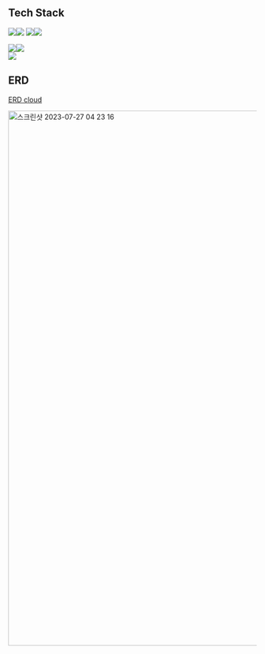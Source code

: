 ## Tech Stack

<img src="https://img.shields.io/badge/Node.js-339933?style=for-the-badge&logo=Node.js&logoColor=white"><img src="https://img.shields.io/badge/NestJS-E0234E?style=for-the-badge&logo=NestJS&logoColor=white">
<img src="https://img.shields.io/badge/TypeORM-E0234E?style=for-the-badge&logo=TypeORM&logoColor=white"><img src="https://img.shields.io/badge/Socket.io-010101?style=for-the-badge&logo=Socket.io&logoColor=white">  

<img src="https://img.shields.io/badge/Redis-DC382D?style=for-the-badge&logo=Redis&logoColor=white"><img src="https://img.shields.io/badge/PostgreSQL-4169E1?style=for-the-badge&logo=PostgreSQL&logoColor=white">  
<img src="https://img.shields.io/badge/SonarQube-4E9BCD?style=for-the-badge&logo=SonarQube&logoColor=white">

## ERD

[ERD cloud](https://www.erdcloud.com/d/MRkJ6ehSYj4tu7nxd)

<img width="1085" alt="스크린샷 2023-07-27 04 23 16" src="https://github.com/42-pingpong/backend/assets/76278794/0a9512b1-0ad3-4c69-a992-9b7a2379ee3d">

<br>
